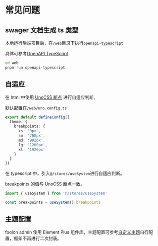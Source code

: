 # 常见问题

## swager 文档生成 ts 类型

本地运行后端项目后，在`/web`目录下执行`openapi-typescript`

具体可参考[OpenAPI TypeScript](https://openapi-ts.dev/zh/)

```bash
cd web
pnpm run openapi-typescript
```

## 自适应

在 html 中使用 [UnoCSS 断点](https://unocss.nodejs.cn/config/theme#breakpoints) 进行自适应判断。

默认配置在`/web/uno.config.ts`

```ts
export default defineConfig({
  theme: {
    breakpoints: {
      xs: '0px',
      sm: '768px',
      md: '992px',
      lg: '1200px',
      xl: '1920px'
    }
  }
})
```

在 typescript 中，引入`@/stores/useSystem`进行自适应判断。

breakpoints 的值与 UnoCSS 断点一致。

```ts
import { useSystem } from '@/stores/useSystem'

const breakpoints = useSystem().breakpoints
```

## 主题配置

foolon admin 使用 Element Plus 组件库，主题配置可参考[自定义主题](https://element-plus.org/zh-CN/guide/theming.html)自行配置，框架不再进行二次封装。
